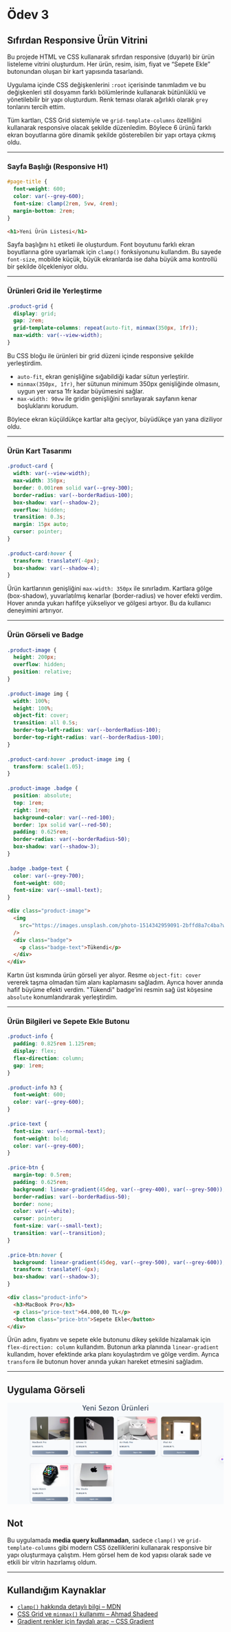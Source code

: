 # Ödev 3

## Sıfırdan Responsive Ürün Vitrini

Bu projede HTML ve CSS kullanarak sıfırdan responsive (duyarlı) bir ürün listeleme vitrini oluşturdum. Her ürün, resim, isim, fiyat ve “Sepete Ekle” butonundan oluşan bir kart yapısında tasarlandı.

Uygulama içinde CSS değişkenlerini `:root` içerisinde tanımladım ve bu değişkenleri stil dosyamın farklı bölümlerinde kullanarak bütünlüklü ve yönetilebilir bir yapı oluşturdum. Renk teması olarak ağırlıklı olarak `grey` tonlarını tercih ettim.  

Tüm kartları, CSS Grid sistemiyle ve `grid-template-columns` özelliğini kullanarak responsive olacak şekilde düzenledim. Böylece 6 ürünü farklı ekran boyutlarına göre dinamik şekilde gösterebilen bir yapı ortaya çıkmış oldu.

---

### Sayfa Başlığı (Responsive H1)

```css
#page-title {
  font-weight: 600;
  color: var(--grey-600);
  font-size: clamp(2rem, 5vw, 4rem);
  margin-bottom: 2rem;
}
```

```html
<h1>Yeni Ürün Listesi</h1>
```

Sayfa başlığını `h1` etiketi ile oluşturdum. Font boyutunu farklı ekran boyutlarına göre uyarlamak için `clamp()` fonksiyonunu kullandım. Bu sayede `font-size`, mobilde küçük, büyük ekranlarda ise daha büyük ama kontrollü bir şekilde ölçekleniyor oldu.

---

### Ürünleri Grid ile Yerleştirme

```css
.product-grid {
  display: grid;
  gap: 2rem;
  grid-template-columns: repeat(auto-fit, minmax(350px, 1fr));
  max-width: var(--view-width);
}
```

Bu CSS bloğu ile ürünleri bir grid düzeni içinde responsive şekilde yerleştirdim.  
- `auto-fit`, ekran genişliğine sığabildiği kadar sütun yerleştirir.  
- `minmax(350px, 1fr)`, her sütunun minimum 350px genişliğinde olmasını, uygun yer varsa 1fr kadar büyümesini sağlar.  
- `max-width: 90vw` ile gridin genişliğini sınırlayarak sayfanın kenar boşluklarını korudum.  

Böylece ekran küçüldükçe kartlar alta geçiyor, büyüdükçe yan yana diziliyor oldu.

---

### Ürün Kart Tasarımı

```css
.product-card {
  width: var(--view-width);
  max-width: 350px;
  border: 0.001rem solid var(--grey-300);
  border-radius: var(--borderRadius-100);
  box-shadow: var(--shadow-2);
  overflow: hidden;
  transition: 0.3s;
  margin: 15px auto;
  cursor: pointer;
}

.product-card:hover {
  transform: translateY(-4px);
  box-shadow: var(--shadow-4);
}
```

Ürün kartlarının genişliğini `max-width: 350px` ile sınırladım. Kartlara gölge (box-shadow), yuvarlatılmış kenarlar (border-radius) ve hover efekti verdim. Hover anında yukarı hafifçe yükseliyor ve gölgesi artıyor. Bu da kullanıcı deneyimini artırıyor.

---

### Ürün Görseli ve Badge

```css
.product-image {
  height: 200px;
  overflow: hidden;
  position: relative;
}

.product-image img {
  width: 100%;
  height: 100%;
  object-fit: cover;
  transition: all 0.5s;
  border-top-left-radius: var(--borderRadius-100);
  border-top-right-radius: var(--borderRadius-100);
}

.product-card:hover .product-image img {
  transform: scale(1.05);
}

.product-image .badge {
  position: absolute;
  top: 1rem;
  right: 1rem;
  background-color: var(--red-100);
  border: 1px solid var(--red-50);
  padding: 0.625rem;
  border-radius: var(--borderRadius-50);
  box-shadow: var(--shadow-3);
}

.badge .badge-text {
  color: var(--grey-700);
  font-weight: 600;
  font-size: var(--small-text);
}
```

```html
<div class="product-image">
  <img
    src="https://images.unsplash.com/photo-1514342959091-2bffd8a7c4ba?w=500&auto=format&fit=crop&q=60"
  />
  <div class="badge">
    <p class="badge-text">Tükendi</p>
  </div>
</div>
```

Kartın üst kısmında ürün görseli yer alıyor. Resme `object-fit: cover` vererek taşma olmadan tüm alanı kaplamasını sağladım. Ayrıca hover anında hafif büyüme efekti verdim. "Tükendi" badge’ini resmin sağ üst köşesine `absolute` konumlandırarak yerleştirdim.

---

### Ürün Bilgileri ve Sepete Ekle Butonu

```css
.product-info {
  padding: 0.825rem 1.125rem;
  display: flex;
  flex-direction: column;
  gap: 1rem;
}

.product-info h3 {
  font-weight: 600;
  color: var(--grey-600);
}

.price-text {
  font-size: var(--normal-text);
  font-weight: bold;
  color: var(--grey-600);
}

.price-btn {
  margin-top: 0.5rem;
  padding: 0.625rem;
  background: linear-gradient(45deg, var(--grey-400), var(--grey-500));
  border-radius: var(--borderRadius-50);
  border: none;
  color: var(--white);
  cursor: pointer;
  font-size: var(--small-text);
  transition: var(--transition);
}

.price-btn:hover {
  background: linear-gradient(45deg, var(--grey-500), var(--grey-600));
  transform: translateY(-4px);
  box-shadow: var(--shadow-3);
}
```

```html
<div class="product-info">
  <h3>MacBook Pro</h3>
  <p class="price-text">64.000,00 TL</p>
  <button class="price-btn">Sepete Ekle</button>
</div>
```

Ürün adını, fiyatını ve sepete ekle butonunu dikey şekilde hizalamak için `flex-direction: column` kullandım. Butonun arka planında `linear-gradient` kullandım, hover efektinde arka planı koyulaştırdım ve gölge verdim. Ayrıca `transform` ile butonun hover anında yukarı hareket etmesini sağladım.

---


## Uygulama Görseli

![Ürün Vitrini Ekran Görüntüsü](/images/product.png)

##  Not

Bu uygulamada **media query kullanmadan**, sadece `clamp()` ve `grid-template-columns` gibi modern CSS özelliklerini kullanarak responsive bir yapı oluşturmaya çalıştım. Hem görsel hem de kod yapısı olarak sade ve etkili bir vitrin hazırlamış oldum.

---

## Kullandığım Kaynaklar

- [`clamp()` hakkında detaylı bilgi – MDN](https://developer.mozilla.org/en-US/docs/Web/CSS/clamp)  
- [CSS Grid ve `minmax()` kullanımı – Ahmad Shadeed](https://ishadeed.com/article/css-grid-minmax/)  
- [Gradient renkler için faydalı araç – CSS Gradient](https://cssgradient.io/)